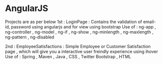 # AngularJS
Projects are as per below
1st : 
LoginPage : Contains the validation of email-id, password using angularjs and for view using bootstrap
Use of : 
ng-app , ng-controller , ng-model , ng-if , ng-show , ng-minlength , ng-maxlength , ng-pattern , ng-disabled

2nd :
EmployeeSatisfactions : Simple Employee or Customer Satisfaction page , which will give you a interactive user freindly experience using ihover
Use of :
Spring , Maven , Java , CSS , Twitter Bootstrap , HTML
